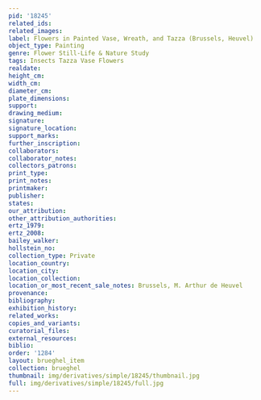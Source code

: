 ```yaml
---
pid: '18245'
related_ids: 
related_images: 
label: Flowers in Painted Vase, Wreath, and Tazza (Brussels, Heuvel)
object_type: Painting
genre: Flower Still-Life & Nature Study
tags: Insects Tazza Vase Flowers
realdate: 
height_cm: 
width_cm: 
diameter_cm: 
plate_dimensions: 
support: 
drawing_medium: 
signature: 
signature_location: 
support_marks: 
further_inscription: 
collaborators: 
collaborator_notes: 
collectors_patrons: 
print_type: 
print_notes: 
printmaker: 
publisher: 
states: 
our_attribution: 
other_attribution_authorities: 
ertz_1979: 
ertz_2008: 
bailey_walker: 
hollstein_no: 
collection_type: Private
location_country: 
location_city: 
location_collection: 
location_or_most_recent_sale_notes: Brussels, M. Arthur de Heuvel
provenance: 
bibliography: 
exhibition_history: 
related_works: 
copies_and_variants: 
curatorial_files: 
external_resources: 
biblio: 
order: '1284'
layout: brueghel_item
collection: brueghel
thumbnail: img/derivatives/simple/18245/thumbnail.jpg
full: img/derivatives/simple/18245/full.jpg
---
```

